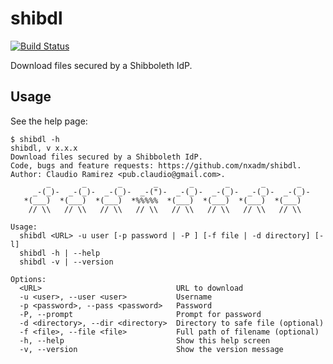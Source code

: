 # shibdl

[![Build Status](https://travis-ci.org/nxadm/shibdl.svg?branch=master)](https://travis-ci.org/nxadm/shibdl)

Download files secured by a Shibboleth IdP.

## Usage

See the help page:

```console
$ shibdl -h
shibdl, v x.x.x
Download files secured by a Shibboleth IdP.
Code, bugs and feature requests: https://github.com/nxadm/shibdl.
Author: Claudio Ramirez <pub.claudio@gmail.com>.
        _       _       _       _       _       _       _       _
     _-(_)-  _-(_)-  _-(_)-  _-(")-  _-(_)-  _-(_)-  _-(_)-  _-(_)-
   *(___)  *(___)  *(___)  *%%%%%  *(___)  *(___)  *(___)  *(___)
    // \\   // \\   // \\   // \\   // \\   // \\   // \\   // \\

Usage:
  shibdl <URL> -u user [-p password | -P ] [-f file | -d directory] [-l]
  shibdl -h | --help
  shibdl -v | --version

Options:
  <URL>                              URL to download
  -u <user>, --user <user>           Username
  -p <password>, --pass <password>   Password
  -P, --prompt                       Prompt for password
  -d <directory>, --dir <directory>  Directory to safe file (optional)
  -f <file>, --file <file>           Full path of filename (optional)
  -h, --help                         Show this help screen
  -v, --version                      Show the version message

```
